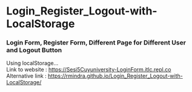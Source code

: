 # Login_Register_Logout-with-LocalStorage
### Login Form, Register Form, Different Page for Different User and Logout Button

Using localStorage...<br>
Link to website : https://Sesi5Cuyuniversity-LoginForm.itlc.repl.co<br>
Alternative link : https://rmindra.github.io/Login_Register_Logout-with-LocalStorage/
